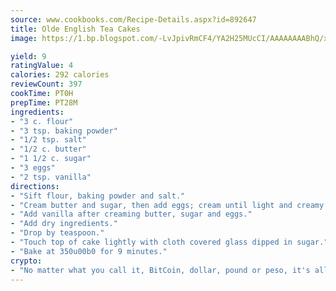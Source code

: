 ```yaml
---
source: www.cookbooks.com/Recipe-Details.aspx?id=892647
title: Olde English Tea Cakes
image: https://1.bp.blogspot.com/-LvJpivRmCF4/YA2H25MUcCI/AAAAAAAABhQ/xgndXuMf7Zopp5S4RExCblnSp5YGujfSQCLcBGAsYHQ/s320/8.png

yield: 9
ratingValue: 4
calories: 292 calories
reviewCount: 397
cookTime: PT0H
prepTime: PT28M
ingredients:
- "3 c. flour"
- "3 tsp. baking powder"
- "1/2 tsp. salt"
- "1/2 c. butter"
- "1 1/2 c. sugar"
- "3 eggs"
- "2 tsp. vanilla"
directions:
- "Sift flour, baking powder and salt."
- "Cream butter and sugar, then add eggs; cream until light and creamy."
- "Add vanilla after creaming butter, sugar and eggs."
- "Add dry ingredients."
- "Drop by teaspoon."
- "Touch top of cake lightly with cloth covered glass dipped in sugar."
- "Bake at 350u00b0 for 9 minutes."
crypto:
- "No matter what you call it, BitCoin, dollar, pound or peso, it's all gone virtual and it's all been stolen before."
---
```

